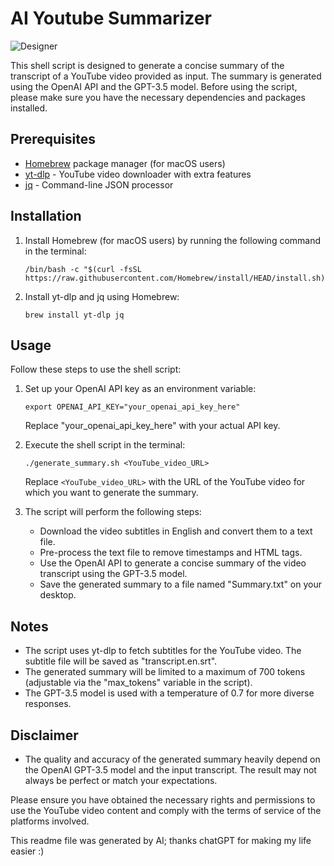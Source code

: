 # AI Youtube Summarizer

![Designer](https://github.com/kharbandaraghu/AI-Youtube-Summarizer/assets/36905731/bd7845f2-fa0a-4476-8dcf-7d9031a059fe)

This shell script is designed to generate a concise summary of the transcript of a YouTube video provided as input. The summary is generated using the OpenAI API and the GPT-3.5 model. Before using the script, please make sure you have the necessary dependencies and packages installed.

## Prerequisites

- [Homebrew](https://brew.sh/) package manager (for macOS users)
- [yt-dlp](https://github.com/yt-dlp/yt-dlp) - YouTube video downloader with extra features
- [jq](https://stedolan.github.io/jq/) - Command-line JSON processor

## Installation

1. Install Homebrew (for macOS users) by running the following command in the terminal:

   ```
   /bin/bash -c "$(curl -fsSL https://raw.githubusercontent.com/Homebrew/install/HEAD/install.sh)"
   ```

2. Install yt-dlp and jq using Homebrew:

   ```
   brew install yt-dlp jq
   ```

## Usage

Follow these steps to use the shell script:

1. Set up your OpenAI API key as an environment variable:

   ```
   export OPENAI_API_KEY="your_openai_api_key_here"
   ```

   Replace "your_openai_api_key_here" with your actual API key.

2. Execute the shell script in the terminal:

   ```
   ./generate_summary.sh <YouTube_video_URL>
   ```

   Replace `<YouTube_video_URL>` with the URL of the YouTube video for which you want to generate the summary.

3. The script will perform the following steps:

   - Download the video subtitles in English and convert them to a text file.
   - Pre-process the text file to remove timestamps and HTML tags.
   - Use the OpenAI API to generate a concise summary of the video transcript using the GPT-3.5 model.
   - Save the generated summary to a file named "Summary.txt" on your desktop.

## Notes

- The script uses yt-dlp to fetch subtitles for the YouTube video. The subtitle file will be saved as "transcript.en.srt".
- The generated summary will be limited to a maximum of 700 tokens (adjustable via the "max_tokens" variable in the script).
- The GPT-3.5 model is used with a temperature of 0.7 for more diverse responses.

## Disclaimer

- The quality and accuracy of the generated summary heavily depend on the OpenAI GPT-3.5 model and the input transcript. The result may not always be perfect or match your expectations.

Please ensure you have obtained the necessary rights and permissions to use the YouTube video content and comply with the terms of service of the platforms involved.

This readme file was generated by AI; thanks chatGPT for making my life easier :)

